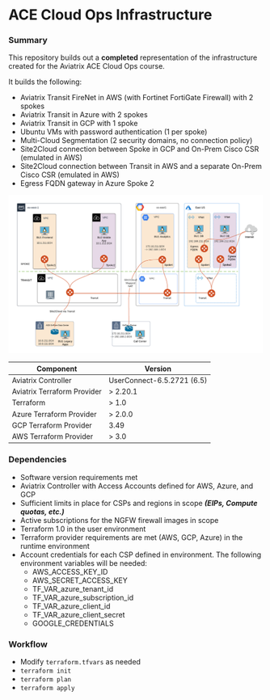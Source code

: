 # ACE Cloud Ops Infrastructure

### Summary

This repository builds out a __completed__ representation of the infrastructure created for the Aviatrix ACE Cloud Ops course.

It builds the following:

- Aviatrix Transit FireNet in AWS (with Fortinet FortiGate Firewall) with 2 spokes
- Aviatrix Transit in Azure with 2 spokes
- Aviatrix Transit in GCP with 1 spoke
- Ubuntu VMs with password authentication (1 per spoke)
- Multi-Cloud Segmentation (2 security domains, no connection policy)
- Site2Cloud connection between Spoke in GCP and On-Prem Cisco CSR (emulated in AWS)
- Site2Cloud connection between Transit in AWS and a separate On-Prem Cisco CSR (emulated in AWS)
- Egress FQDN gateway in Azure Spoke 2

<img src="topology.png">

Component | Version
--- | ---
Aviatrix Controller | UserConnect-6.5.2721 (6.5)
Aviatrix Terraform Provider | > 2.20.1
Terraform | > 1.0
Azure Terraform Provider | > 2.0.0
GCP Terraform Provider | 3.49
AWS Terraform Provider | > 3.0

### Dependencies

- Software version requirements met
- Aviatrix Controller with Access Accounts defined for AWS, Azure, and GCP
- Sufficient limits in place for CSPs and regions in scope **_(EIPs, Compute quotas, etc.)_**
- Active subscriptions for the NGFW firewall images in scope
- Terraform 1.0 in the user environment
- Terraform provider requirements are met (AWS, GCP, Azure) in the runtime environment
- Account credentials for each CSP defined in environment. The following environment variables will be needed:
  - AWS_ACCESS_KEY_ID
  - AWS_SECRET_ACCESS_KEY
  - TF_VAR_azure_tenant_id
  - TF_VAR_azure_subscription_id
  - TF_VAR_azure_client_id
  - TF_VAR_azure_client_secret
  - GOOGLE_CREDENTIALS

### Workflow

- Modify ```terraform.tfvars``` as needed
- ```terraform init```
- ```terraform plan```
- ```terraform apply```